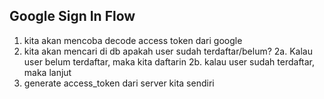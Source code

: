 ## Google Sign In Flow

1. kita akan mencoba decode access token dari google
2. kita akan mencari di db apakah user sudah terdaftar/belum?
   2a. Kalau user belum terdaftar, maka kita daftarin
   2b. kalau user sudah terdaftar, maka lanjut
3. generate access_token dari server kita sendiri
